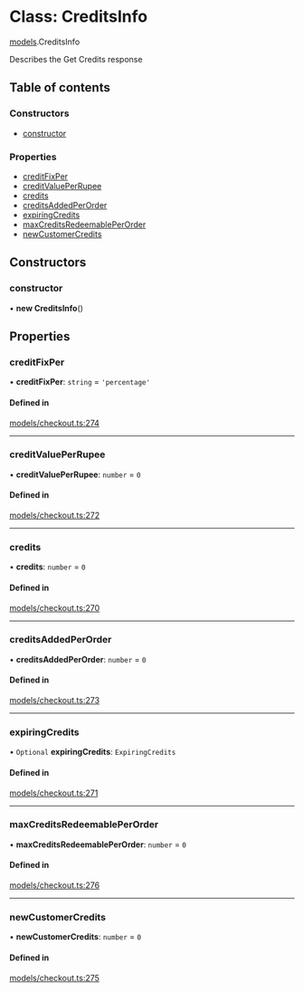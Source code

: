 # Class: CreditsInfo

[models](../wiki/models).CreditsInfo

Describes the Get Credits response

## Table of contents

### Constructors

- [constructor](../wiki/models.CreditsInfo#constructor)

### Properties

- [creditFixPer](../wiki/models.CreditsInfo#creditfixper)
- [creditValuePerRupee](../wiki/models.CreditsInfo#creditvalueperrupee)
- [credits](../wiki/models.CreditsInfo#credits)
- [creditsAddedPerOrder](../wiki/models.CreditsInfo#creditsaddedperorder)
- [expiringCredits](../wiki/models.CreditsInfo#expiringcredits)
- [maxCreditsRedeemablePerOrder](../wiki/models.CreditsInfo#maxcreditsredeemableperorder)
- [newCustomerCredits](../wiki/models.CreditsInfo#newcustomercredits)

## Constructors

### constructor

• **new CreditsInfo**()

## Properties

### creditFixPer

• **creditFixPer**: `string` = `'percentage'`

#### Defined in

[models/checkout.ts:274](https://gitlab.com/baliganikhil/blackmirror-sdk/-/blob/349365c/src/models/checkout.ts#L274)

___

### creditValuePerRupee

• **creditValuePerRupee**: `number` = `0`

#### Defined in

[models/checkout.ts:272](https://gitlab.com/baliganikhil/blackmirror-sdk/-/blob/349365c/src/models/checkout.ts#L272)

___

### credits

• **credits**: `number` = `0`

#### Defined in

[models/checkout.ts:270](https://gitlab.com/baliganikhil/blackmirror-sdk/-/blob/349365c/src/models/checkout.ts#L270)

___

### creditsAddedPerOrder

• **creditsAddedPerOrder**: `number` = `0`

#### Defined in

[models/checkout.ts:273](https://gitlab.com/baliganikhil/blackmirror-sdk/-/blob/349365c/src/models/checkout.ts#L273)

___

### expiringCredits

• `Optional` **expiringCredits**: `ExpiringCredits`

#### Defined in

[models/checkout.ts:271](https://gitlab.com/baliganikhil/blackmirror-sdk/-/blob/349365c/src/models/checkout.ts#L271)

___

### maxCreditsRedeemablePerOrder

• **maxCreditsRedeemablePerOrder**: `number` = `0`

#### Defined in

[models/checkout.ts:276](https://gitlab.com/baliganikhil/blackmirror-sdk/-/blob/349365c/src/models/checkout.ts#L276)

___

### newCustomerCredits

• **newCustomerCredits**: `number` = `0`

#### Defined in

[models/checkout.ts:275](https://gitlab.com/baliganikhil/blackmirror-sdk/-/blob/349365c/src/models/checkout.ts#L275)
